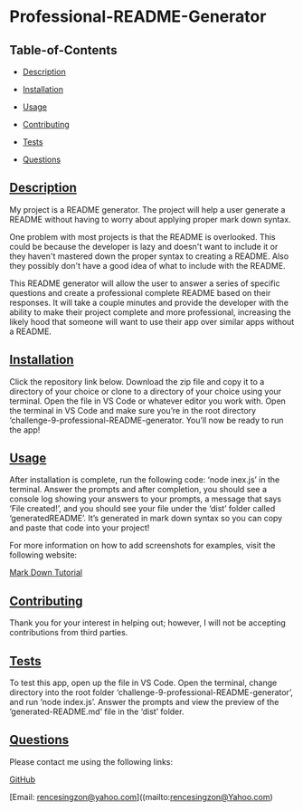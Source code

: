 # Professional-README-Generator
  
   

  ## Table-of-Contents

  * [Description](#description)
  * [Installation](#installation)
  * [Usage](#usage)
   
  * [Contributing](#contributing)
  * [Tests](#tests)
  * [Questions](#questions)
  
  ## [Description](#table-of-contents)

  My project is a README generator. The project will help a user generate a README without having to worry about applying proper mark down syntax.

  One problem with most projects is that the README is overlooked. This could be because the developer is lazy and doesn't want to include it or they haven't mastered down the proper syntax to creating a README. Also they possibly don't have a good idea of what to include with the README.

  This README generator will allow the user to answer a series of specific questions and create a professional complete README based on their responses. It will take a couple minutes and provide the developer with the ability to make their project complete and more professional, increasing the likely hood that someone will want to use their app over similar apps without a README.

  ## [Installation](#table-of-contents)

  Click the repository link below. Download the zip file and copy it to a directory of your choice or clone to a directory of your choice using your terminal.  Open the file in VS Code or whatever editor you work with. Open the terminal in VS Code and make sure you’re in the root directory ‘challenge-9-professional-README-generator. You’ll now be ready to run the app!

  ## [Usage](#table-of-contents)

  After installation is complete, run the following code: ‘node inex.js’ in the terminal. Answer the prompts and after completion, you should see a console log showing your answers to your prompts, a message that says ‘File created!’, and you should see your file under the ‘dist’ folder called ‘generatedREADME’. It’s generated in mark down syntax so you can copy and paste that code into your project!
  
  For more information on how to add screenshots for examples, visit the following website:
  
  [Mark Down Tutorial](https://agea.github.io/tutorial.md/)
  
   

  ## [Contributing](#table-of-contents)
  
  
  Thank you for your interest in helping out; however, I will not be accepting contributions from third parties.
    

  ## [Tests](#table-of-contents)

  To test this app, open up the file in VS Code. Open the terminal, change directory into the root folder ‘challenge-9-professional-README-generator’, and run ‘node index.js’. Answer the prompts and view the preview of the ‘generated-README.md’ file in the ‘dist’ folder.

  ## [Questions](#table-of-contents)

  Please contact me using the following links:

  [GitHub](https://github.com/oohjared)

  [Email: rencesingzon@yahoo.com]((mailto:rencesingzon@Yahoo.com)
